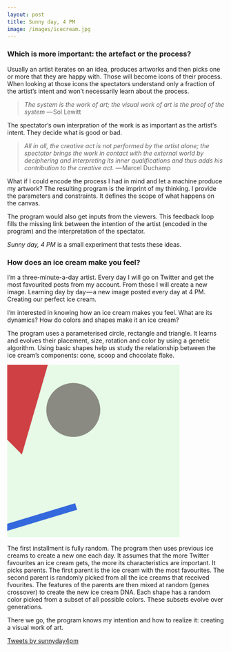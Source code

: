 ```yaml
---
layout: post
title: Sunny day, 4 PM
image: /images/icecream.jpg
---
```


### Which is more important: the artefact or the process?

Usually an artist iterates on an idea, produces artworks and then picks one or
more that they are happy with. Those will become icons of their process. When
looking at those icons the spectators understand only a fraction of the artist’s
intent and won’t necessarily learn about the process.

> *The system is the work of art; the visual work of art is the proof of the system* — Sol Lewitt

The spectator’s own interpration of the work is as important as the artist’s
intent. They decide what is good or bad.

> *All in all, the creative act is not performed by the artist alone; the spectator brings the work in contact with the external world by deciphering and interpreting its inner qualifications and thus adds his contribution to the creative act.* — Marcel Duchamp

What if I could encode the process I had in mind and let a machine produce my
artwork? The resulting program is the imprint of my thinking. I provide the
parameters and constraints. It defines the scope of what happens on the canvas. 

The program would also get inputs from the viewers. This feedback loop fills the
missing link between the intention of the artist (encoded in the program) and
the interpretation of the spectator.

*Sunny day, 4 PM* is a small experiment that tests these ideas.

### How does an ice cream make you feel?

I’m a three-minute-a-day artist. Every day I will go on Twitter and get the most
favourited posts from my account. From those I will create a new image. Learning
day by day — a new image posted every day at 4 PM. Creating our perfect ice
cream.

I’m interested in knowing how an ice cream makes you feel. What are its
dynamics? How do colors and shapes make it an ice cream?

The program uses a parameterised circle, rectangle and triangle. It learns and
evolves their placement, size, rotation and color by using a genetic algorithm.
Using basic shapes help us study the relationship between the ice cream’s
components: cone, scoop and chocolate flake.

<div class="col col-12">
  <img src="/images/icecream.jpg" class="block m3 mx-auto align-middle" width="400px"/>
</div>

The first installment is fully random. The program then uses previous ice creams
to create a new one each day. It assumes that the more Twitter favourites an ice
cream gets, the more its characteristics are important. It picks parents. The
first parent is the ice cream with the most favourites. The second parent is
randomly picked from all the ice creams that received fvourites. The features of
the parents are then mixed at random (genes crossover) to create the new ice
cream DNA. Each shape has a random color picked from a subset of all possible
colors. These subsets evolve over generations.

There we go, the program knows my intention and how to realize it: creating a
visual work of art.

<div class="center py4">
  <a class="twitter-timeline" data-width="400" data-height="800"
  data-theme="light" href="https://twitter.com/sunnyday4pm">Tweets by sunnyday4pm</a>
</div>

<script async src="//platform.twitter.com/widgets.js" charset="utf-8"></script>
